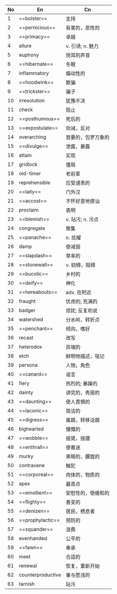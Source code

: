 
| No  | En                | Cn           |
| --- | ----------------- | ------------ |
| 1   | ==bolster==       | 支持           |
| 2   | ==pernicious==    | 有害的，恶性的      |
| 3   | ==primacy==       | 卓越           |
| 4   | allure            | v. 引诱; n. 魅力 |
| 5   | euphony           | 悦耳的声音        |
| 6   | ==hibernate==     | 冬眠           |
| 7   | inflammatory      | 煽动性的         |
| 8   | ==hoodwink==      | 欺骗           |
| 9   | ==trickster==     | 骗子           |
| 10  | irresolution      | 犹豫不决         |
| 11  | check             | 阻止           |
| 12  | ==posthumous==    | 死后的          |
| 13  | ==expostulate==   | 劝诫，反对        |
| 14  | overarching       | 首要的，包罗万象的    |
| 15  | ==divulge==       | 泄露，暴露        |
| 16  | attain            | 实现           |
| 17  | gridlock          | 僵局           |
| 18  | old-timer         | 老前辈          |
| 19  | reprehensible     | 应受谴责的        |
| 20  | ==laity==         | 门外汉          |
| 21  | ==accost==        | 不怀好意地搭讪      |
| 22  | proclaim          | 表明           |
| 23  | ==blemish==       | v. 玷污; n. 污点 |
| 24  | congregate        | 聚集           |
| 25  | ==panache==       | n. 炫耀        |
| 26  | damp              | 使减弱          |
| 27  | ==slapdash==      | 草率的          |
| 28  | ==stonewall==     | v. 妨碍，阻碍     |
| 29  | ==bucolic==       | 乡村的          |
| 30  | ==deify==         | 神化           |
| 31  | ==hereabouts==    | adv. 在附近     |
| 32  | fraught           | 忧虑的; 充满的     |
| 33  | badger            | 烦扰; 反复劝说     |
| 34  | watershed         | 分水岭，转折点      |
| 35  | ==penchant==      | 倾向，嗜好        |
| 36  | recast            | 改写           |
| 37  | heterodox         | 异端的          |
| 38  | etch              | 鲜明地描述，铭记     |
| 39  | persona           | 人物，角色        |
| 40  | ==canard==        | 谣言           |
| 41  | fiery             | 热烈的; 暴躁的     |
| 42  | dainty            | 讲究的，秀丽的      |
| 43  | ==daunting==      | 使人畏惧的        |
| 44  | ==laconic==       | 简洁的          |
| 45  | ==digress==       | 离题，转移话题      |
| 46  | bighearted        | 慷慨的          |
| 47  | ==wobble==        | 摇晃，摇摆        |
| 48  | ==enthrall==      | 使着迷          |
| 49  | murky             | 黑暗的，朦胧的      |
| 50  | contravene        | 触犯           |
| 51  | ==corporeal==     | 肉体的，物质的      |
| 52  | apex              | 最高点          |
| 53  | ==emollient==     | 安慰性的，使缓和的    |
| 54  | ==flighty==       | 善变的          |
| 55  | ==denizen==       | 居民，栖息者       |
| 56  | ==prophylactic==  | 预防的          |
| 57  | ==squander==      | 浪费           |
| 58  | evenhanded        | 公平的          |
| 59  | ==fawn==          | 奉承           |
| 60  | meet              | 合适的          |
| 61  | renewal           | 恢复，重新开始      |
| 62  | counterproductive | 事与愿违的        |
| 63  | tarnish           | 玷污           |
